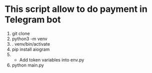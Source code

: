 # This script allow to do payment in Telegram bot

1. git clone
2. python3 -m venv <venv-directory>
3. . venv/bin/activate
4. pip install aiogram
3. - Add token variables into env.py
4. python main.py
